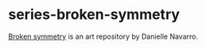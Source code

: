 
# series-broken-symmetry

[Broken symmetry](https://art.djnavarro.net/gallery/broken-symmetry/) is
an art repository by Danielle Navarro.
